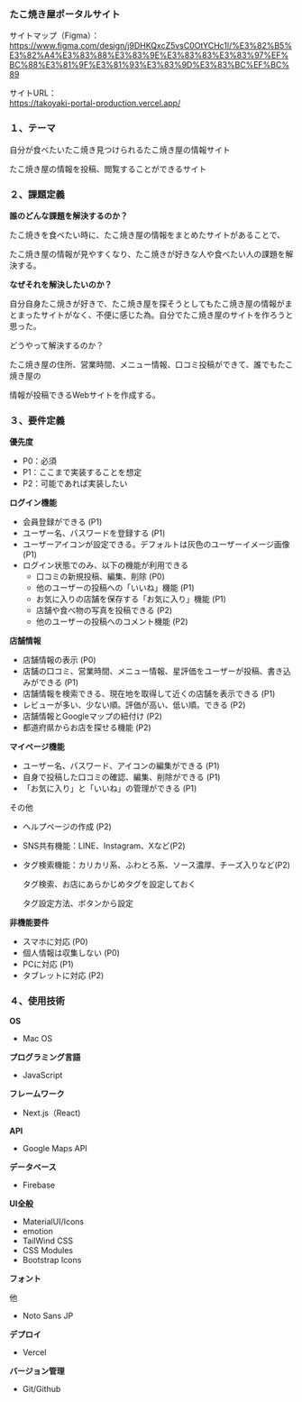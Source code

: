 ### たこ焼き屋ポータルサイト

サイトマップ（Figma）：
https://www.figma.com/design/j9DHKQxcZ5vsC0OtYCHc1l/%E3%82%B5%E3%82%A4%E3%83%88%E3%83%9E%E3%83%83%E3%83%97%EF%BC%88%E3%81%9F%E3%81%93%E3%83%9D%E3%83%BC%EF%BC%89  

サイトURL：  
https://takoyaki-portal-production.vercel.app/

### １、テーマ

自分が食べたいたこ焼き見つけられるたこ焼き屋の情報サイト

たこ焼き屋の情報を投稿、閲覧することができるサイト

### ２、課題定義

**誰のどんな課題を解決するのか？**

たこ焼きを食べたい時に、たこ焼き屋の情報をまとめたサイトがあることで、

たこ焼き屋の情報が見やすくなり、たこ焼きが好きな人や食べたい人の課題を解決する。

**なぜそれを解決したいのか？**

自分自身たこ焼きが好きで、たこ焼き屋を探そうとしてもたこ焼き屋の情報がまとまったサイトがなく、不便に感じた為。自分でたこ焼き屋のサイトを作ろうと思った。

どうやって解決するのか？

たこ焼き屋の住所、営業時間、メニュー情報、口コミ投稿ができて、誰でもたこ焼き屋の

情報が投稿できるWebサイトを作成する。

### ３、要件定義

**優先度**

- P0：必須
- P1：ここまで実装することを想定
- P2：可能であれば実装したい

**ログイン機能**

- 会員登録ができる (P1)
- ユーザー名、パスワードを登録する (P1)
- ユーザーアイコンが設定できる。デフォルトは灰色のユーザーイメージ画像 (P1)
- ログイン状態でのみ、以下の機能が利用できる
    - 口コミの新規投稿、編集、削除 (P0)
    - 他のユーザーの投稿への「いいね」機能 (P1)
    - お気に入りの店舗を保存する「お気に入り」機能 (P1)
    - 店舗や食べ物の写真を投稿できる (P2)
    - 他のユーザーの投稿へのコメント機能 (P2)

**店舗情報**

- 店舗情報の表示 (P0)
- 店舗の口コミ、営業時間、メニュー情報、星評価をユーザーが投稿、書き込みができる (P1)
- 店舗情報を検索できる、現在地を取得して近くの店舗を表示できる (P1)
- レビューが多い、少ない順。評価が高い、低い順。できる (P2)
- 店舗情報とGoogleマップの紐付け (P2)
- 都道府県からお店を探せる機能 (P2)

**マイページ機能**

- ユーザー名、パスワード、アイコンの編集ができる (P1)
- 自身で投稿した口コミの確認、編集、削除ができる (P1)
- 「お気に入り」と「いいね」の管理ができる (P1)

その他

- ヘルプページの作成 (P2)
- SNS共有機能：LINE、Instagram、Xなど(P2)
- タグ検索機能：カリカリ系、ふわとろ系、ソース濃厚、チーズ入りなど(P2)
    
    タグ検索、お店にあらかじめタグを設定しておく
    
    タグ設定方法、ボタンから設定
    

**非機能要件**

- スマホに対応 (P0)
- 個人情報は収集しない (P0)
- PCに対応 (P1)
- タブレットに対応 (P2)

### ４、使用技術

**OS**

- Mac OS

**プログラミング言語**

- JavaScript

**フレームワーク**

- Next.js（React)

**API**

- Google Maps API

**データベース**

- Firebase

**UI全般**

- MaterialUI/Icons
- emotion
- TailWind CSS
- CSS Modules
- Bootstrap Icons

**フォント**

他

- Noto Sans JP

**デプロイ**

- Vercel

**バージョン管理**

- Git/Github
